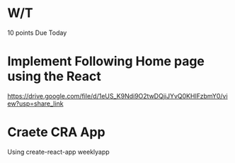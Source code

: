 # W/T 
10 points
Due Today

# Implement Following Home page using the React

https://drive.google.com/file/d/1eUS_K9Ndi9O2twDQjiJYvQ0KHIFzbmY0/view?usp=share_link


# Craete CRA App
Using create-react-app weeklyapp


